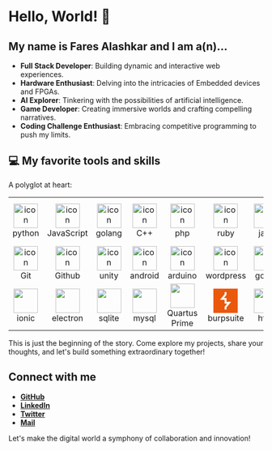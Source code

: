 # Hello, World! 👋
## My name is Fares Alashkar and I am a(n)...
- **Full Stack Developer**: Building dynamic and interactive web experiences.
- **Hardware Enthusiast**: Delving into the intricacies of Embedded devices and FPGAs.
- **AI Explorer**: Tinkering with the possibilities of artificial intelligence.
- **Game Developer**: Creating immersive worlds and crafting compelling narratives.
- **Coding Challenge Enthusiast**: Embracing competitive programming to push my limits.

<!-- ## Education

- **Bachelor of Science in Computer Engineering (Ongoing)**: University of Bahrain.
- **Full Stack Development Program**: Reboot Coding Institute. -->

<!-- ## Projects

1. **ESP32 Object Detection**: Bringing hardware and software together to see the unseen.
2. **VHDL RISC-V Pipelined Processor**: Demystifying the dance of circuits and instructions.
3. **Game Development**: Crafting interactive experiences and engaging narratives.
4. **Websites**: Crafting responsive and engaging web experiences.
5. **Mobile Apps**: Crafting apps that fit in your pocket, but not your limitations.
6. **And many more!** From Automation to AI, my curiosity leads me down diverse paths. -->

<!-- ## Passion

- Building intuitive and user-friendly applications.
- Pushing the boundaries of technology and exploring its potential.
- Sharing knowledge and collaborating with fellow coders.
- Continuously learning and growing as a developer. -->

## 💻 My favorite tools and skills

A polyglot at heart:
<table>
  <tr>
    <td align="center" width="96"><img src="https://skillicons.dev/icons?i=python"  alt="icon" width="48" height="48"/><br>python</td>
    <td align="center" width="96"><img src="https://skillicons.dev/icons?i=js"      alt="icon" width="48" height="48"/><br>JavaScript</td>
    <td align="center" width="96"><img src="https://skillicons.dev/icons?i=golang"  alt="icon" width="48" height="48"/><br>golang</td>
    <td align="center" width="96"><img src="https://skillicons.dev/icons?i=cpp"     alt="icon" width="48" height="48"/><br>C++</td>
    <td align="center" width="96"><img src="https://skillicons.dev/icons?i=php"     alt="icon" width="48" height="48"/><br>php</td>
    <td align="center" width="96"><img src="https://skillicons.dev/icons?i=ruby"    alt="icon" width="48" height="48"/><br>ruby</td>
    <td align="center" width="96"><img src="https://skillicons.dev/icons?i=java"    alt="icon" width="48" height="48"/><br>java</td>
    <td align="center" width="96"><img src="https://skillicons.dev/icons?i=cs"      alt="icon" width="48" height="48"/><br>C#</td>
    <td align="center" width="96"><img src="https://skillicons.dev/icons?i=lua"     alt="icon" width="48" height="48"/><br>lua</td>
    <td align="center" width="96"><img src="https://skillicons.dev/icons?i=vscode"  alt="icon" width="48" height="48"/><br>VS Code</td>
  </tr>
  <tr>
    <td align="center" width="96"><img src="https://skillicons.dev/icons?i=git"           alt="icon" width="48" height="48"/><br>Git</td>
    <td align="center" width="96"><img src="https://skillicons.dev/icons?i=github"        alt="icon" width="48" height="48"/><br>Github</td>
    <td align="center" width="96"><img src="https://skillicons.dev/icons?i=unity"         alt="icon" width="48" height="48"/><br>unity</td>
    <td align="center" width="96"><img src="https://skillicons.dev/icons?i=androidstudio" alt="icon" width="48" height="48"/><br>android</td>
    <td align="center" width="96"><img src="https://skillicons.dev/icons?i=arduino"       alt="icon" width="48" height="48"/><br>arduino</td>
    <td align="center" width="96"><img src="https://skillicons.dev/icons?i=wordpress"     alt="icon" width="48" height="48"/><br>wordpress</td>
    <td align="center" width="96"><img src="https://skillicons.dev/icons?i=godot"         alt="icon" width="48" height="48"/><br>godot</td>
    <td align="center" width="96"><img src="https://skillicons.dev/icons?i=flutter"       alt="icon" width="48" height="48"/><br>flutter</td>
    <td align="center" width="96"><img src="https://skillicons.dev/icons?i=tensorflow"    alt="icon" width="48" height="48"/><br>tensorflow</td>
    <td align="center" width="96"><img src="https://skillicons.dev/icons?i=dotnet"        alt="icon" width="48" height="48"/><br>dotnet</td>
  </tr>
  <tr>
    <td align="center" width="96"><img src="https://cdn.jsdelivr.net/gh/devicons/devicon@latest/icons/ionic/ionic-original.svg" width="48" height="48"/><br>ionic</td>
    <td align="center" width="96"><img src="https://skillicons.dev/icons?i=electron"                                            width="48" height="48"/><br>electron</td>
    <td align="center" width="96"><img src="https://skillicons.dev/icons?i=sqlite"                                              width="48" height="48"/><br>sqlite</td>
    <td align="center" width="96"><img src="https://skillicons.dev/icons?i=mysql"                                               width="48" height="48"/><br>mysql</td>
    <td align="center" width="96"><img src="https://downloadlynet.ir/wp-content/uploads/2020/03/Quartus-Prime-.png"             width="48" height="48"/><br>Quartus Prime</td>
    <td align="center" width="96"><svg xmlns="http://www.w3.org/2000/svg" width="48" height="48" viewBox="0 0 24 24"><path fill="#ea580c" d="M0 0v24h24V0Zm11.063 3.357h1.874v2.756L10.41 9.2h2.527v3.748h4.579l-4.578 5.592v2.104h-1.876v-2.758L13.59 14.8h-2.527v-3.75h-4.58l4.58-5.592Z" /></svg><br>burpsuite</td>
    <td align="center" width="96"><img src="https://skillicons.dev/icons?i=html"                                                width="48" height="48"/><br>html</td>
    <td align="center" width="96"><img src="https://skillicons.dev/icons?i=css"                                                 width="48" height="48"/><br>CSS</td>
    <td align="center" width="96"><img src="https://skillicons.dev/icons?i=bootstrap"                                           width="48" height="48"/><br>Bootstrap</td>
    <td align="center" width="96"><img src="https://skillicons.dev/icons?i=linux"                                               width="48" height="48"/><br>linux</td>
  </tr>
</table>


This is just the beginning of the story. Come explore my projects, share your thoughts, and let's build something extraordinary together!

## Connect with me

- [**GitHub**](https://github.com/Exortix)
- [**LinkedIn**](http://linkedin.com/fares-alashkar)
- [**Twitter**](https://twitter.com/fares_alashkar)
- [**Mail**](mailto:fares.ashkar77@gmail.com)

Let's make the digital world a symphony of collaboration and innovation!
